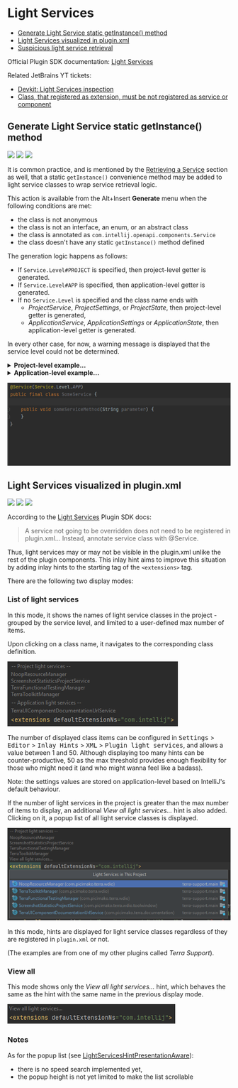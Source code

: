 # Light Services

<!-- TOC -->
* [Generate Light Service static getInstance() method](#generate-light-service-static-getinstance-method)
* [Light Services visualized in plugin.xml](#light-services-visualized-in-pluginxml)
* [Suspicious light service retrieval](#suspicious-light-service-retrieval)
<!-- TOC -->

Official Plugin SDK documentation: [Light Services](https://plugins.jetbrains.com/docs/intellij/plugin-services.html#light-services)

Related JetBrains YT tickets:
- [Devkit: Light Services inspection](https://youtrack.jetbrains.com/issue/IDEA-236032/Devkit-Light-Services-inspection)
- [Class, that registered as extension, must be not registered as service or component](https://youtrack.jetbrains.com/issue/IDEA-294395/Class-that-registered-as-extension-must-be-not-registered-as-service-or-component)

## Generate Light Service static getInstance() method

![](https://img.shields.io/badge/action-orange) ![](https://img.shields.io/badge/since-0.1.0-blue) [![](https://img.shields.io/badge/implementation-GenerateLightServiceStaticGetInstanceAction-blue)](../src/main/java/com/picimako/devkitplus/action/GenerateLightServiceStaticGetInstanceAction.java)

It is common practice, and is mentioned by the [Retrieving a Service](https://plugins.jetbrains.com/docs/intellij/plugin-services.html#retrieving-a-service)
section as well, that a static `getInstance()` convenience method may be added to light service classes to wrap service retrieval logic.

This action is available from the Alt+Insert **Generate** menu when the following conditions are met:
- the class is not anonymous
- the class is not an interface, an enum, or an abstract class
- the class is annotated as `com.intellij.openapi.components.Service`
- the class doesn't have any static `getInstance()` method defined

The generation logic happens as follows:
- If `Service.Level#PROJECT` is specified, then project-level getter is generated.
- If `Service.Level#APP` is specified, then application-level getter is generated.
- If no `Service.Level` is specified and the class name ends with
  - _ProjectService_, _ProjectSettings_, or _ProjectState_, then project-level getter is generated,
  - _ApplicationService_, _ApplicationSettings_ or _ApplicationState_, then application-level getter is generated.

In every other case, for now, a warning message is displayed that the service level could not be determined.
    
  <details>
      <summary><strong>Project-level example...</strong></summary>

  **From:**
  ```java
  @Service(Service.Level.PROJECT)
  public final class SomeService {
  }
  ```
  
  **To:**
  ```java
  @Service(Service.Level.PROJECT)
  public final class SomeService {
    public static SomeService getInstance(Project project) {
        return project.getService(SomeService.class);
    }
  }
  ```
  </details>

  <details>
      <summary><strong>Application-level example...</strong></summary>

  **From:**
  ```java
  @Service(Service.Level.APP)
  public final class SomeService {
  }
  ```
  
  **To:**
  ```java
  @Service(Service.Level.APP)
  public final class SomeService {
    public static SomeService getInstance() {
        return ApplicationManager.getApplication().getService(SomeService.class);
    }
  }
  ```
  </details>

![application_level_get_instance](assets/application_level_get_instance.gif)

## Light Services visualized in plugin.xml

![](https://img.shields.io/badge/inlayhint-orange) ![](https://img.shields.io/badge/since-0.1.0-blue) [![](https://img.shields.io/badge/implementation-LightServicesInlayHintsProvider-blue)](../src/main/java/com/picimako/devkitplus/inlayhint/LightServicesInlayHintsProvider.kt)

According to the [Light Services](https://plugins.jetbrains.com/docs/intellij/plugin-services.html#light-services) Plugin SDK docs:
> A service not going to be overridden does not need to be registered in plugin.xml... Instead, annotate service class with @Service.

Thus, light services may or may not be visible in the plugin.xml unlike the rest of the plugin components.
This inlay hint aims to improve this situation by adding inlay hints to the starting tag of the `<extensions>` tag.

There are the following two display modes:

### List of light services

In this mode, it shows the names of light service classes in the project - grouped by the service level, and limited to a user-defined max number of items.

Upon clicking on a class name, it navigates to the corresponding class definition.

![light_services_inlay_hint_list_without_view_all](assets/light_services_inlay_hint_list_without_view_all.PNG)

The number of displayed class items can be configured in <kbd>Settings</kbd> > <kbd>Editor</kbd> > <kbd>Inlay Hints</kbd> > <kbd>XML</kbd> > <kbd>Plugin light services</kbd>,
and allows a value between 1 and 50. Although displaying too many hints can be counter-productive, 50 as the max threshold provides enough flexibility for those who might need it
(and who might wanna feel like a badass).

Note: the settings values are stored on application-level based on IntelliJ's default behaviour.

If the number of light services in the project is greater than the max number of items to display, an additional *View all light services...* hint is also added.
Clicking on it, a popup list of all light service classes is displayed.

![light_services_inlay_hint_list_with_view_all](assets/light_services_inlay_hint_list_with_view_all.PNG)

In this mode, hints are displayed for light service classes regardless of they are registered in `plugin.xml` or not.

(The examples are from one of my other plugins called *Terra Support*).

### View all

This mode shows only the *View all light services...* hint, which behaves the same as the hint with the same name in the previous display mode.

![light_services_inlay_hint_view_all_only](assets/light_services_inlay_hint_view_all_only.PNG)

### Notes

As for the popup list (see [LightServicesHintPresentationAware](../src/main/java/com/picimako/devkitplus/inlayhint/LightServicesHintPresentationAware.kt)):
- there is no speed search implemented yet,
- the popup height is not yet limited to make the list scrollable
